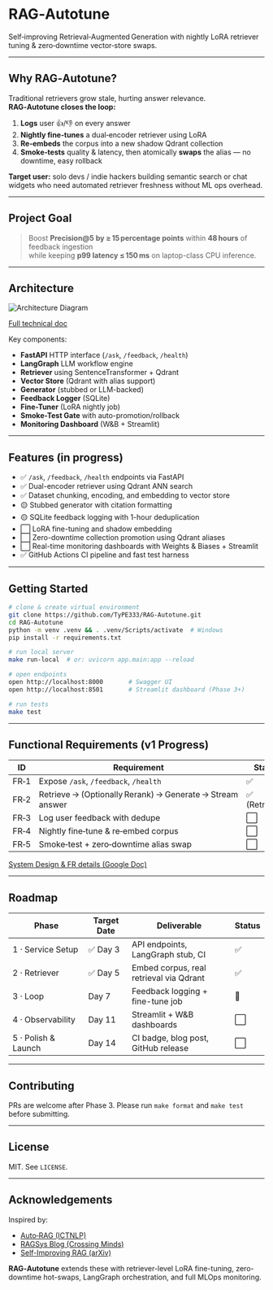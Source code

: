 # RAG‑Autotune   
Self‑improving Retrieval‑Augmented Generation with nightly LoRA retriever tuning & zero‑downtime vector‑store swaps.

---

## Why RAG‑Autotune?

Traditional retrievers grow stale, hurting answer relevance.  
**RAG‑Autotune closes the loop:**

1. **Logs** user 👍/👎 on every answer  
2. **Nightly fine‑tunes** a dual‑encoder retriever using LoRA  
3. **Re‑embeds** the corpus into a new shadow Qdrant collection  
4. **Smoke‑tests** quality & latency, then atomically **swaps** the alias — no downtime, easy rollback

**Target user:** solo devs / indie hackers building semantic search or chat widgets who need automated retriever freshness without ML ops overhead.

---

## Project Goal

> Boost **Precision@5 by ≥ 15 percentage points** within **48 hours** of feedback ingestion  
> while keeping **p99 latency ≤ 150 ms** on laptop-class CPU inference.

---

## Architecture

![Architecture Diagram](https://github.com/user-attachments/assets/bdab7446-ad54-472a-9e7e-61834efadf20)

[Full technical doc](https://docs.google.com/document/d/18SFZ9XuLBKdqYlIcdq99bkPmqZKkrWld9A9WuPLw1ys/edit?usp=sharing)

Key components:
- **FastAPI** HTTP interface (`/ask`, `/feedback`, `/health`)
- **LangGraph** LLM workflow engine
- **Retriever** using SentenceTransformer + Qdrant
- **Vector Store** (Qdrant with alias support)
- **Generator** (stubbed or LLM-backed)
- **Feedback Logger** (SQLite)
- **Fine-Tuner** (LoRA nightly job)
- **Smoke-Test Gate** with auto-promotion/rollback
- **Monitoring Dashboard** (W&B + Streamlit)

---

## Features (in progress)

- ✅ `/ask`, `/feedback`, `/health` endpoints via FastAPI
- ✅ Dual-encoder retriever using Qdrant ANN search
- ✅ Dataset chunking, encoding, and embedding to vector store
- 🟡 Stubbed generator with citation formatting
- 🟡 SQLite feedback logging with 1-hour deduplication
- ⬜ LoRA fine-tuning and shadow embedding
- ⬜ Zero-downtime collection promotion using Qdrant aliases
- ⬜ Real-time monitoring dashboards with Weights & Biases + Streamlit
- ✅ GitHub Actions CI pipeline and fast test harness

---

## Getting Started

```bash
# clone & create virtual environment
git clone https://github.com/TyPE333/RAG-Autotune.git
cd RAG-Autotune
python -m venv .venv && . .venv/Scripts/activate  # Windows
pip install -r requirements.txt
````

```bash
# run local server
make run-local  # or: uvicorn app.main:app --reload
```

```bash
# open endpoints
open http://localhost:8000       # Swagger UI
open http://localhost:8501       # Streamlit dashboard (Phase 3+)
```

```bash
# run tests
make test
```

---

## Functional Requirements (v1 Progress)

| ID   | Requirement                                               | Status        |
| ---- | --------------------------------------------------------- | ------------- |
| FR‑1 | Expose `/ask`, `/feedback`, `/health`                     | ✅             |
| FR‑2 | Retrieve → (Optionally Rerank) → Generate → Stream answer | ✅ (Retriever) |
| FR‑3 | Log user feedback with dedupe                             | ⬜             |
| FR‑4 | Nightly fine‑tune & re‑embed corpus                       | ⬜             |
| FR‑5 | Smoke‑test + zero‑downtime alias swap                     | ⬜             |

[System Design & FR details (Google Doc)](https://docs.google.com/document/d/18SFZ9XuLBKdqYlIcdq99bkPmqZKkrWld9A9WuPLw1ys/edit?usp=sharing)

---

## Roadmap

| Phase               | Target Date | Deliverable                             | Status |
| ------------------- | ----------- | --------------------------------------- | ------ |
| 1 · Service Setup   | ✅ Day 3     | API endpoints, LangGraph stub, CI       | ✅      |
| 2 · Retriever       | ✅ Day 5     | Embed corpus, real retrieval via Qdrant | ✅      |
| 3 · Loop            | Day 7       | Feedback logging + fine-tune job        | 🔄     |
| 4 · Observability   | Day 11      | Streamlit + W\&B dashboards             | ⬜      |
| 5 · Polish & Launch | Day 14      | CI badge, blog post, GitHub release     | ⬜      |

---

## Contributing

PRs are welcome after Phase 3. Please run `make format` and `make test` before submitting.

---

## License

MIT. See `LICENSE`.

---

## Acknowledgements

Inspired by:

* [Auto‑RAG (ICTNLP)](https://github.com/ictnlp/Auto-RAG)
* [RAGSys Blog (Crossing Minds)](https://www.crossingminds.com/blog/closing-the-loop-real-time-self-improvement-for-llms-with-rag)
* [Self-Improving RAG (arXiv)](https://arxiv.org/abs/2410.17952)

**RAG‑Autotune** extends these with retriever-level LoRA fine-tuning, zero-downtime hot-swaps, LangGraph orchestration, and full MLOps monitoring.

```
